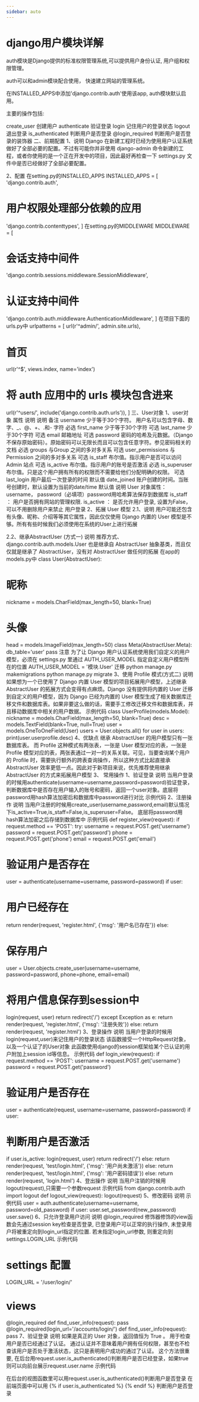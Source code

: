 ```yaml
---
sidebar: auto
---
```

# django用户模块详解
auth模块是Django提供的标准权限管理系统,可以提供用户身份认证, 用户组和权限管理。

auth可以和admin模块配合使用， 快速建立网站的管理系统。

在INSTALLED_APPS中添加'django.contrib.auth'使用该app, auth模块默认启用。

主要的操作包括:

create_user 创建用户
authenticate 验证登录
login 记住用户的登录状态
logout 退出登录
is_authenticated 判断用户是否登录
@login_required 判断用户是否登录的装饰器
二、前期配置
1、说明
Django 在新建工程时已经为使用用户认证系统做好了全部必要的配置。不过有可能你并非使用 django-admin 命令新建的工程，或者你使用的是一个正在开发中的项目，因此最好再检查一下 settings.py 文件中是否已经做好了全部必要配置。

2、配置
在setting.py的INSTALLED_APPS
INSTALLED_APPS = [
'django.contrib.auth',   
# 用户权限处理部分依赖的应用    
'django.contrib.contenttypes',
]
在setting.py的MIDDLEWARE
MIDDLEWARE = [
# 会话支持中间件
'django.contrib.sessions.middleware.SessionMiddleware',
# 认证支持中间件
'django.contrib.auth.middleware.AuthenticationMiddleware',
]
在项目下面的urls.py中
urlpatterns = [
url(r'^admin/', admin.site.urls),
# 首页
url(r'^$', views.index, name='index')
# 将 auth 应用中的 urls 模块包含进来
url(r'^users/', include('django.contrib.auth.urls')),
]
三、User对象
1、user对象
属性
说明	说明	备注
username	少于等于30个字符。 用户名可以包含字母、数字、_、@、+、.和- 字符	必选
first_name	少于等于30个字符	可选
last_name	少于30个字符	可选
email	邮箱地址	可选
password	密码的哈希及元数据。（Django 不保存原始密码）。原始密码可以无限长而且可以包含任意字符。参见密码相关的文档	必选
groups	与Group 之间的多对多关系	可选
user_permissions	与Permission 之间的多对多关系	可选
is_staff	布尔值。指示用户是否可以访问Admin 站点	可选
is_active	布尔值。指示用户的账号是否激活	必选
is_superuser	布尔值。只是这个用户拥有所有的权限而不需要给他们分配明确的权限。	可选
last_login	用户最后一次登录的时间	默认值
date_joined	账户创建的时间。当账号创建时，默认设置为当前的date/time	默认值
说明
User 对象属性：username， password（必填项）password用哈希算法保存到数据库
is_staff ： 用户是否拥有网站的管理权限.
is_active ： 是否允许用户登录, 设置为False，可以不用删除用户来禁止 用户登录
2、拓展 User 模型
2.1、说明
用户可能还包含有头像、昵称、介绍等等其它属性，因此仅仅使用 Django 内置的 User 模型是不够。所有有些时候我们必须使用在系统的User上进行拓展

2.2、继承AbstractUser (方式一)
说明
推荐方式、django.contrib.auth.models.User 也是继承自 AbstractUser 抽象基类，而且仅仅就是继承了 AbstractUser，没有对 AbstractUser 做任何的拓展
在app的models.py中
class User(AbstractUser):
# 昵称
nickname = models.CharField(max_length=50, blank=True)
# 头像
head = models.ImageField(max_length=50)
class Meta(AbstractUser.Meta):
db_table='user'
pass
注意
为了让 Django 用户认证系统使用我们自定义的用户模型，必须在 settings.py 里通过 AUTH_USER_MODEL 指定自定义用户模型所在的位置
AUTH_USER_MODEL = '模块.User'
迁移
python manage.py makemigrations
python manage.py migrate
3、使用 Profile 模式(方式二)
说明
如果想为一个已使用了 Django 内置 User 模型的项目拓展用户模型，上述继承 AbstractUser 的拓展方式会变得有点麻烦。Django 没有提供将内置的 User 迁移到自定义的用户模型，因为 Django 已经为内置的 User 模型生成了相关数据库迁移文件和数据库表。如果非要这么做的话，需要手工修改迁移文件和数据库表，并且移动数据库中相关的用户数据。
示例代码
class UserProfile(models.Model):
nickname = models.CharField(max_length=50, blank=True)
desc = models.TextField(blank=True, null=True)
user = models.OneToOneField(User)
users = User.objects.all()
for user in users:
print(user.userprofile.desc)
4、优缺点
继承 AbstractUser 的用户模型只有一张数据库表。
而 Profile 这种模式有两张表，一张是 User 模型对应的表，一张是 Profile 模型对应的表，两张表通过一对一的关系关联。可见，当要查询某个用户的 Profile 时，需要执行额外的跨表查询操作，所以这种方式比起直接承AbstractUser 效率更低一点。因此对于新项目来说，优先推荐使用继承 AbstractUser 的方式来拓展用户模型
3、 常用操作
1、验证登录
说明
当用户登录的时候用authenticate(username=username,password=password)验证登录，判断数据库中是否存在用户输入的账号和密码，返回一个user对象。底层将password用hash算法加密后和数据库中password进行对比
示例代码
2、注册操作
说明
当用户注册的时候用create_user(username,password,email)默认情况下is_active=True,is_staff=False,is_superuser=False。
底层将password用hash算法加密之后存储到数据库中
示例代码
def register_view(request):
if request.method == 'POST':
try:
username = request.POST.get('username')
password = request.POST.get('password')
phone = request.POST.get('phone')
email = request.POST.get('email')
# 验证用户是否存在
user = authenticate(username=username, password=password)
if user:
# 用户已经存在
return render(request, 'register.html', {'msg': '用户名已存在'})
else:
# 保存用户
user = User.objects.create_user(username=username,
password=password,
phone=phone,
email=email)
# 将用户信息保存到session中
login(request, user)
return redirect('/')
except Exception as e:
return render(request, 'register.html', {'msg': '注册失败'})
else:
return render(request, 'register.html')
3、登录操作
说明
当用户登录的时候用login(request,user)来记住用户的登录状态
该函数接受一个HttpRequest对象，以及一个认证了的User对象
此函数使用django的session框架给某个已认证的用户附加上session id等信息。
示例代码
def login_view(request):
if request.method == 'POST':
username = request.POST.get('username')
password = request.POST.get('password')
# 验证用户是否存在
user = authenticate(request, username=username, password=password)
if user:
# 判断用户是否激活
if user.is_active:
login(request, user)
return redirect('/')
else:
return render(request, 'test/login.html', {'msg': '用户尚未激活'})
else:
return render(request, 'test/login.html', {'msg': '用户密码错误'})
else:
return render(request, 'login.html')
4、登出操作
说明
当用户注销的时候用logout(request),只需要一个参数request
示例代码
from django.contrib.auth import logout
def logout_view(request):
logout(request)
5、修改密码
说明
示例代码
user = auth.authenticate(username=username, password=old_password)
if user:
user.set_password(new_password)
user.save()
6、只允许登录用户访问
说明
@login_required 修饰器修饰的view函数会先通过session key检查是否登录,
已登录用户可以正常的执行操作, 未登录用户将被重定向到login_url指定的位置. 若未指定login_url参数, 则重定向到settings.LOGIN_URL
示例代码
# settings 配置
LOGIN_URL = '/user/login/'
# views
@login_required
def find_user_info(request):
pass
@login_required(login_url='/accounts/login/')
def find_user_info(request):
pass
7、验证登录
说明
如果是真正的 User 对象，返回值恒为 True 。 用于检查用户是否已经通过了认证。 通过认证并不意味着用户拥有任何权限，甚至也不检查该用户是否处于激活状态，这只是表明用户成功的通过了认证。 这个方法很重要, 在后台用request.user.is_authenticated()判断用户是否已经登录，如果true则可以向前台展示request.user.name
示例代码

在后台的视图函数里可以用request.user.is_authenticated()判断用户是否登录
在前端页面中可以用
{% if user.is_authenticated %}
{% endif %}
判断用户是否登录
